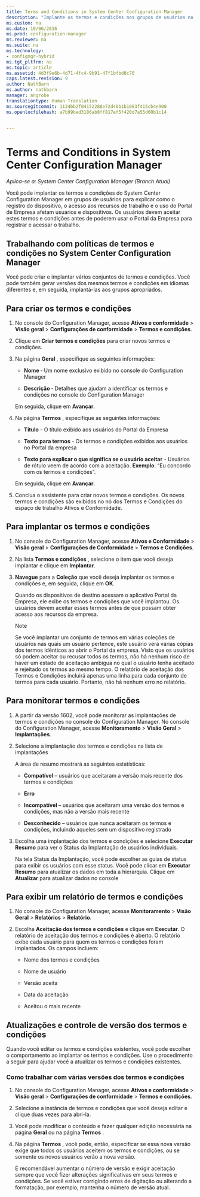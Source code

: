 ```yaml
---
title: Terms and Conditions in System Center Configuration Manager
description: "Implante os termos e condições nos grupos de usuários no System Center Configuration Manager."
ms.custom: na
ms.date: 10/06/2016
ms.prod: configuration-manager
ms.reviewer: na
ms.suite: na
ms.technology:
- configmgr-hybrid
ms.tgt_pltfrm: na
ms.topic: article
ms.assetid: 4d3f9e6b-4d71-4fc4-9b91-47f1bfbd8c70
caps.latest.revision: 9
author: NathBarn
ms.author: nathbarn
manager: angrobe
translationtype: Human Translation
ms.sourcegitcommit: 1134bb2f04152288e72d40b1b1083f415cb4e900
ms.openlocfilehash: a7b99bed3186ab8ff817ef5f420d7a55d60b1c14


---
```

# <a name="terms-and-conditions-in-system-center-configuration-manager"></a>Terms and Conditions in System Center Configuration Manager

*Aplica-se a: System Center Configuration Manager (Branch Atual)*

Você pode implantar os termos e condições do System Center Configuration Manager em grupos de usuários para explicar como o registro do dispositivo, o acesso aos recursos de trabalho e o uso do Portal de Empresa afetam usuários e dispositivos. Os usuários devem aceitar estes termos e condições antes de poderem usar o Portal da Empresa para registrar e acessar o trabalho.  

 ## <a name="working-with-terms-and-conditions-policies-in-system-center-configuration-manager"></a>Trabalhando com políticas de termos e condições no System Center Configuration Manager  
 Você pode criar e implantar vários conjuntos de termos e condições. Você pode também gerar versões dos mesmos termos e condições em idiomas diferentes e, em seguida, implantá-las aos grupos apropriados.  

## <a name="to-create-a-terms-and-conditions"></a>Para criar os termos e condições  

1.  No console do Configuration Manager, acesse **Ativos e conformidade** > **Visão geral** > **Configurações de conformidade** > **Termos e condições**.  

2.  Clique em **Criar termos e condições** para criar novos termos e condições.  

3.  Na página **Geral** , especifique as seguintes informações:  

    -   **Nome** ‑ Um nome exclusivo exibido no console do Configuration Manager  

    -   **Descrição** ‑ Detalhes que ajudam a identificar os termos e condições no console do Configuration Manager  

     Em seguida, clique em **Avançar**.  

4.  Na página **Termos** , especifique as seguintes informações:  

    -   **Título** - O título exibido aos usuários do Portal da Empresa  

    -   **Texto para termos** - Os termos e condições exibidos aos usuários no Portal da empresa  

    -   **Texto para explicar o que significa se o usuário aceitar** - Usuários de rótulo veem de acordo com a aceitação. **Exemplo**: “Eu concordo com os termos e condições”.  

     Em seguida, clique em **Avançar**.  

5.  Conclua o assistente para criar novos termos e condições. Os novos termos e condições são exibidos no nó dos Termos e Condições do espaço de trabalho Ativos e Conformidade.  

## <a name="to-deploy-a-terms-and-conditions"></a>Para implantar os termos e condições  

1.  No console do Configuration Manager, acesse **Ativos e Conformidade** > **Visão geral** > **Configurações de Conformidade** > **Termos e Condições**.  

2.  Na lista **Termos e condições** , selecione o item que você deseja implantar e clique em **Implantar**.  

3.  **Navegue** para a **Coleção** que você deseja implantar os termos e condições e, em seguida, clique em **OK**.  

     Quando os dispositivos de destino acessam o aplicativo Portal da Empresa, ele exibe os termos e condições que você implantou. Os usuários devem aceitar esses termos antes de que possam obter acesso aos recursos da empresa.  

    > [!NOTE]  
    >  Se você implantar um conjunto de termos em várias coleções de usuários nas quais um usuário pertence, este usuário verá várias cópias dos termos idênticos ao abrir o Portal da empresa. Visto que os usuários só podem aceitar ou recusar todos os termos, não há nenhum risco de haver um estado de aceitação ambígua no qual o usuário tenha aceitado e rejeitado os termos ao mesmo tempo. O relatório de aceitação dos Termos e Condições incluirá apenas uma linha para cada conjunto de termos para cada usuário. Portanto, não há nenhum erro no relatório.  

## <a name="to-monitor-terms-and-conditions"></a>Para monitorar termos e condições  

1.  A partir da versão 1602, você pode monitorar as implantações de termos e condições no console do Configuration Manager. No console do Configuration Manager, acesse **Monitoramento** > **Visão Geral** > **Implantações**.  

2.  Selecione a implantação dos termos e condições na lista de implantações  

     A área de resumo mostrará as seguintes estatísticas:  

    -   **Compatível** – usuários que aceitaram a versão mais recente dos termos e condições  

    -   **Erro**  

    -   **Incompatível** – usuários que aceitaram uma versão dos termos e condições, mas não a versão mais recente  

    -   **Desconhecido** – usuários que nunca aceitaram os termos e condições, incluindo aqueles sem um dispositivo registrado  

3.  Escolha uma implantação dos termos e condições e selecione **Executar Resumo** para ver o Status da Implantação de usuários individuais.  

     Na tela Status da Implantação, você pode escolher as guias de status para exibir os usuários com esse status. Você pode clicar em **Executar Resumo** para atualizar os dados em toda a hierarquia. Clique em **Atualizar** para atualizar dados no console  

## <a name="to-view-a-terms-and-conditions-report"></a>Para exibir um relatório de termos e condições  

1.  No console do Configuration Manager, acesse **Monitoramento** > **Visão Geral** > **Relatórios** > **Relatório**.  

2.  Escolha **Aceitação dos termos e condições** e clique em **Executar**. O relatório de aceitação dos termos e condições é aberto. O relatório exibe cada usuário para quem os termos e condições foram implantados. Os campos incluem:  

    -   Nome dos termos e condições  

    -   Nome de usuário  

    -   Versão aceita  

    -   Data da aceitação  

    -   Aceitou o mais recente  

## <a name="updates-and-version-control-for-terms-and-conditions"></a>Atualizações e controle de versão dos termos e condições  
 Quando você editar os termos e condições existentes, você pode escolher o comportamento ao implantar os termos e condições. Use o procedimento a seguir para ajudar você a atualizar os termos e condições existentes.  

### <a name="how-to-work-with-multiple-versions-of-terms-and-conditions"></a>Como trabalhar com várias versões dos termos e condições  

1.  No console do Configuration Manager, acesse **Ativos e conformidade** > **Visão geral** > **Configurações de conformidade** > **Termos e condições**.  

2.  Selecione a instância de termos e condições que você deseja editar e clique duas vezes para abri-la.  

3.  Você pode modificar o conteúdo e fazer qualquer edição necessária na página **Geral** ou na página **Termos** .  

4.  Na página **Termos** , você pode, então, especificar se essa nova versão exige que todos os usuários aceitem os termos e condições, ou se somente os novos usuários verão a nova versão.  

     É recomendável aumentar o número de versão e exigir aceitação sempre que você fizer alterações significativas em seus termos e condições. Se você estiver corrigindo erros de digitação ou alterando a formatação, por exemplo, mantenha o número de versão atual.



<!--HONumber=Nov16_HO1-->


